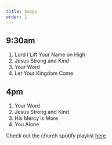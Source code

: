 ```yaml
---
title: Songs
order: 1
---
```


## 9:30am 
1. Lord I Lift Your Name on High
2. Jesus Strong and Kind
3. Your Word
4. Let Your Kingdom Come

## 4pm 
1. Your Word
2. Jesus Strong and Kind
3. His Mercy is More
4. You Alone
   
Check out the church spotify playlist [here](https://open.spotify.com/playlist/3gh0ZKXkJBDbNEnZqJJDXj?si=0908aa3f87544643)
